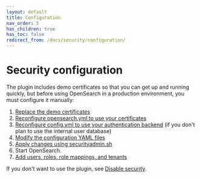 ```yaml
---
layout: default
title: Configuration
nav_order: 5
has_children: true
has_toc: false
redirect_from: /docs/security/configuration/
---
```


# Security configuration

The plugin includes demo certificates so that you can get up and running quickly, but before using OpenSearch in a production environment, you must configure it manually:

1. [Replace the demo certificates]({{site.url}}{{site.baseurl}}/opensearch/install/docker-security/)
1. [Reconfigure opensearch.yml to use your certificates]({{site.url}}{{site.baseurl}}/security-plugin/configuration/tls/)
1. [Reconfigure config.yml to use your authentication backend]({{site.url}}{{site.baseurl}}/security-plugin/configuration/configuration/) (if you don't plan to use the internal user database)
1. [Modify the configuration YAML files]({{site.url}}{{site.baseurl}}/security-plugin/configuration/yaml/)
1. [Apply changes using securityadmin.sh]({{site.url}}{{site.baseurl}}/security-plugin/configuration/security-admin/)
1. Start OpenSearch.
1. [Add users, roles, role mappings, and tenants]({{site.url}}{{site.baseurl}}/security-plugin/access-control/)

If you don't want to use the plugin, see [Disable security]({{site.url}}{{site.baseurl}}/security-plugin/configuration/disable/).
